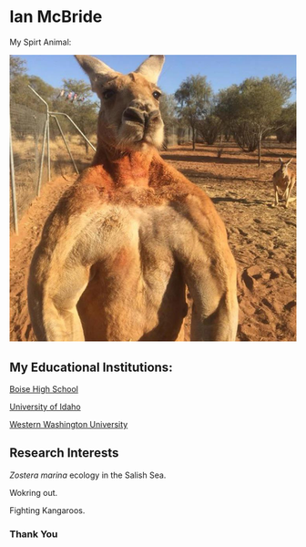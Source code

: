# Ian McBride

My Spirt Animal:

![Big Boi](kangaroo-jack-ed-v0-bhhllejmcgj81.jpeg)

## My Educational Institutions:

[Boise High School](https://boise.boiseschools.org/)

[University of Idaho](https://www.uidaho.edu/)

[Western Washington University](https://www.wwu.edu/)

## Research Interests

_Zostera marina_ ecology in the Salish Sea.

Wokring out.

Fighting Kangaroos.

### Thank You